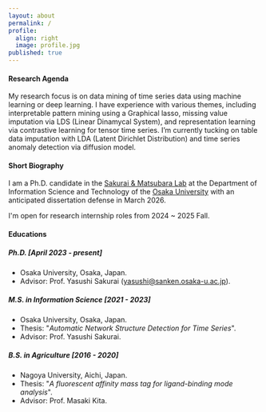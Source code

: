 ```yaml
---
layout: about
permalink: /
profile:
  align: right
  image: profile.jpg
published: true
---
```


#### Research Agenda
My research focus is on data mining of time series data using machine learning or deep learning.
I have experience with various themes, including interpretable pattern mining using a Graphical lasso, missing value imputation via LDS (Linear Dinamycal System), and representation learning via contrastive learning for tensor time series.
I’m currently tucking on table data imputation with LDA (Latent Dirichlet Distribution) and time series anomaly detection via diffusion model.


#### Short Biography
I am a Ph.D. candidate in the <a href="https://www.dm.sanken.osaka-u.ac.jp/">Sakurai & Matsubara Lab</a> at the Department of Information Science and Technology of the <a href="https://www.osaka-u.ac.jp/en/">Osaka University</a>
with an anticipated dissertation defense in March 2026.

I'm open for research internship roles from 2024 ~ 2025 Fall.

#### Educations

##### Ph.D. [April 2023 - present]
- Osaka University, Osaka, Japan.
- Advisor: Prof. Yasushi Sakurai (yasushi@sanken.osaka-u.ac.jp).

##### M.S. in Information Science [2021 - 2023]
- Osaka University, Osaka, Japan.
- Thesis: "*Automatic Network Structure Detection for Time Series*".
- Advisor: Prof. Yasushi Sakurai.

##### B.S. in Agriculture [2016 - 2020]
- Nagoya University, Aichi, Japan.
- Thesis: "*A fluorescent affinity mass tag for ligand-binding mode analysis*".
- Advisor: Prof. Masaki Kita.

